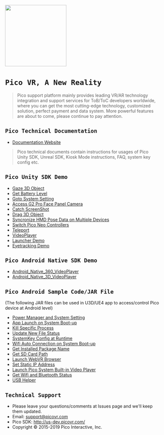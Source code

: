 <a href="https://www.picovr.com"> <img src="https://github.com/PicoSupport/PicoSupport/blob/master/Pico.jpg" width="200"/> </a>

# `Pico VR, A New Reality`

>Pico support platform mainly provides leading VR/AR technology integration and support services for ToB/ToC developers worldwide, where you can get the most cutting-edge technology, customized solution, perfect payment and data system. More powerful features are about to come, please continue to pay attention.

## `Pico Technical Documentation`

* [Documentation Website](http://us-dev.picovr.com/document/doc)

>Pico technical documents contain instructions for usages of Pico Unity SDK, Unreal SDK, Kiosk Mode instructions, FAQ, system key config etc.

## `Pico Unity SDK Demo`


* [Gaze 3D Object][01]
* [Get Battery Level][02]
* [Goto System Setting][03]
* [Access G2 Pro Face Panel Camera][04]
* [Catch ScreenShot][05]
* [Drag 3D Object][06]
* [Syncronize HMD Pose Data on Multiple Devices][07]
* [Switch Pico Neo Controllers][08]
* [Teleport][09]
* [VideoPlayer][10]
* [Launcher Demo][11]
* [Eyetracking Demo][12]

[01]: https://github.com/picoxr/Unity_Demo_Gaze3dObject
[02]: https://github.com/picoxr/Unity_Demo_GetBattertyLevel
[03]: https://github.com/picoxr/Unity_GotoSystemSetting
[04]: https://github.com/picoxr/Unity_Demo_AccessG2ProFacePanelCamera
[05]: https://github.com/picoxr/Unity_Demo_ScreenShot
[06]: https://github.com/picoxr/Unity_Demo_Drag3DObject
[07]: https://github.com/picoxr/Unity_Demo_SyncronizeHMDPoseDataonMultipleDevices
[08]: https://github.com/picoxr/Unity_Demo_SwitchPicoNeoControllers
[09]: https://github.com/picoxr/teleport
[10]: https://github.com/picoxr/VideoPlayer
[11]: https://github.com/picoxr/Launcher-Demo
[12]: https://github.com/picoxr/EyeTracking


## `Pico Android Native SDK Demo`


* [Android_Native_360_VideoPlayer](https://github.com/picoxr/Android_Native_360_VideoPlayer)
* [Android_Native_3D_VideoPlayer](https://github.com/picoxr/Android_Native_3D_VideoPlayer)


## `Pico Android Sample Code/JAR File`
  (The following JAR files can be used in U3D/UE4 app to access/control Pico device at Android level)

* [Power Manager and System Setting](https://github.com/picoxr/PicoPowerManager)
* [App Launch on System Boot-up](https://github.com/picoxr/BootComplete)
* [Kill Specific Process](https://github.com/picoxr/KillApplication)
* [Update New File Status](https://github.com/picoxr/UptateFileStatus)
* [SystemKey Config at Runtime](https://github.com/picoxr/PicoKeyConfig)
* [Wifi Auto Connection on System Boot-up](https://github.com/picoxr/PicoWifiManager)
* [Get Installed Package Name](https://github.com/picoxr/PackageNameManager)
* [Get SD Card Path](https://github.com/picoxr/SDCardManager)
* [Launch WebVR Browser](https://github.com/picoxr/LauncherWebVR)
* [Set Static IP Address](https://github.com/picoxr/PicoIPAddress)
* [Launch Pico System Built-in Video Player](https://github.com/picoxr/PicoPlayManager)
* [Get Wifi and Bluetooth Status](https://github.com/picoxr/WifiAndBluetooth)
* [USB Helper](https://github.com/picoxr/USBHelper)


## `Technical Support`

- Please leave your questions/comments at Issues page and we'll keep them updated.
- Email:  support@picovr.com
- Pico SDK: http://us-dev.picovr.com/
- Copyright © 2015-2019 Pico Interactive, Inc.

